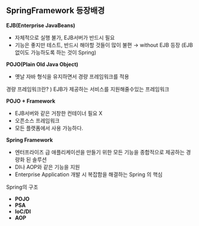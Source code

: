 ## SpringFramework 등장배경

**EJB(Enterprise JavaBeans)**

- 자체적으로 실행 불가, EJB서버가 반드시 필요
- 기능은 좋지만 테스트, 반드시 해야할 것들이 많이 불편
  → without EJB 등장 (EJB없이도 가능하도록 하는 것이 Spring)

**POJO(Plain Old Java Object)**

- 옛날 자바 형식을 유지하면서 경량 프레임워크를 적용

경량 프레임워크란? ) EJB가 제공하는 서비스를 지원해줄수있는 프레임워크

**POJO + Framework**

- EJB서버와 같은 거창한 컨테이너 필요 X
- 오픈소스 프레임워크
- 모든 플랫폼에서 사용 가능하다.

**Spring Framework**

- 엔터프라이즈 급 애플리케이션을 만들기 위한 모든 기능을 종합적으로 제공하는 경량화 된 솔루션
- DI나 AOP와 같은 기능을 지원
- Enterprise Application 개발 시 복잡함을 해결하는 Spring 의 핵심

Spring의 구조

- **POJO**
- **PSA**
- **IoC/DI**
- **AOP**
